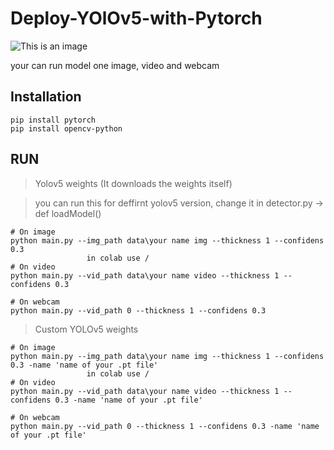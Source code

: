 # Deploy-YOlOv5-with-Pytorch
![This is an image](https://drive.google.com/file/d/1ZdnFAS5-SE32qXT7TPOwQBx7uaPJQYAB/view?usp=sharing)

your can run model one image, video and webcam

## Installation
```
pip install pytorch
pip install opencv-python
```

## RUN
> Yolov5 weights (It downloads the weights itself)

> you can run this for deffirnt yolov5 version, change it in detector.py -> def loadModel()
```
# On image
python main.py --img_path data\your name img --thickness 1 --confidens 0.3 
                 in colab use /
# On video
python main.py --vid_path data\your name video --thickness 1 --confidens 0.3

# On webcam 
python main.py --vid_path 0 --thickness 1 --confidens 0.3
```


> Custom YOLOv5 weights
```
# On image
python main.py --img_path data\your name img --thickness 1 --confidens 0.3 -name 'name of your .pt file'
                 in colab use /
# On video
python main.py --vid_path data\your name video --thickness 1 --confidens 0.3 -name 'name of your .pt file'

# On webcam 
python main.py --vid_path 0 --thickness 1 --confidens 0.3 -name 'name of your .pt file'
```

